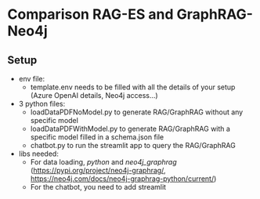 # Comparison RAG-ES and GraphRAG-Neo4j

## Setup
- env file:
  - template.env needs to be filled with all the details of your setup (Azure OpenAI details, Neo4j access...)
- 3 python files:
  - loadDataPDFNoModel.py to generate RAG/GraphRAG without any specific model
  - loadDataPDFWithModel.py to generate RAG/GraphRAG with a specific model filled in a schema.json file
  - chatbot.py to run the streamlit app to query the RAG/GraphRAG
- libs needed:
  - For data loading, *python* and *neo4j_graphrag* (https://pypi.org/project/neo4j-graphrag/, https://neo4j.com/docs/neo4j-graphrag-python/current/)
  - For the chatbot, you need to add streamlit
